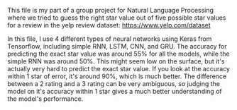 This file is my part of a group project for Natural Language Processing where we tried to guess the right star value out of five possible star values for a review in the yelp review dataset: https://www.yelp.com/dataset

In this file, I use 4 different types of neural networks using Keras from Tensorflow, including simple RNN, LSTM, CNN, and GRU. The accuracy for predicting the exact star value was around 55% for all the models, while the simple RNN was around 50%. 
This might seem low on the surface, but it's actually very hard to predict the exact star value. If you look at the accuracy within 1 star of error, it's around 90%, which is much better. The difference between a 2 rating and a 3 rating can be very ambiguous, so judging the model on 
it's accuracy within 1 star gives a much better understanding of the model's performance. 
